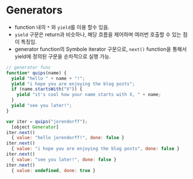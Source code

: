 # Generators

* function 내의 `*` 와 `yield`를 이용 할수  있음.
* `yield` 구문은 return과 비슷하나, 해당 흐름을 제어하며 여러번 호출할 수 있는 점이 특징임.
* generator function의 Symbole iterator 구문으로, `next()` function을 통해서 yield에 정의된 구문을 순차적으로 실행 가능.

```javascript
// generator func
function* quips(name) {
  yield "hello " + name + "!";
  yield "i hope you are enjoying the blog posts";
  if (name.startsWith("X")) {
    yield "it's cool how your name starts with X, " + name;
  }
  yield "see you later!";
}
```

```javascript
var iter = quips("jorendorff");
  [object Generator]
iter.next()
  { value: "hello jorendorff!", done: false }
iter.next()
  { value: "i hope you are enjoying the blog posts", done: false }
iter.next()
  { value: "see you later!", done: false }
iter.next()
  { value: undefined, done: true }
```

